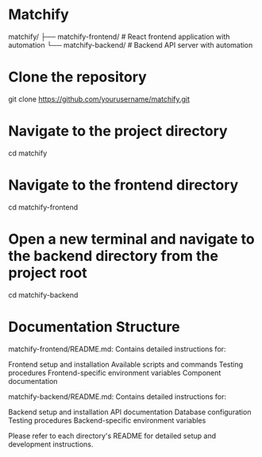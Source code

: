 # Matchify

matchify/
├── matchify-frontend/         # React frontend application with automation
└── matchify-backend/         # Backend API server with automation

# Clone the repository
git clone https://github.com/yourusername/matchify.git

# Navigate to the project directory
cd matchify

# Navigate to the frontend directory
cd matchify-frontend

# Open a new terminal and navigate to the backend directory from the project root
cd matchify-backend

# Documentation Structure

matchify-frontend/README.md: Contains detailed instructions for:

Frontend setup and installation
Available scripts and commands
Testing procedures
Frontend-specific environment variables
Component documentation


matchify-backend/README.md: Contains detailed instructions for:

Backend setup and installation
API documentation
Database configuration
Testing procedures
Backend-specific environment variables

Please refer to each directory's README for detailed setup and development instructions.